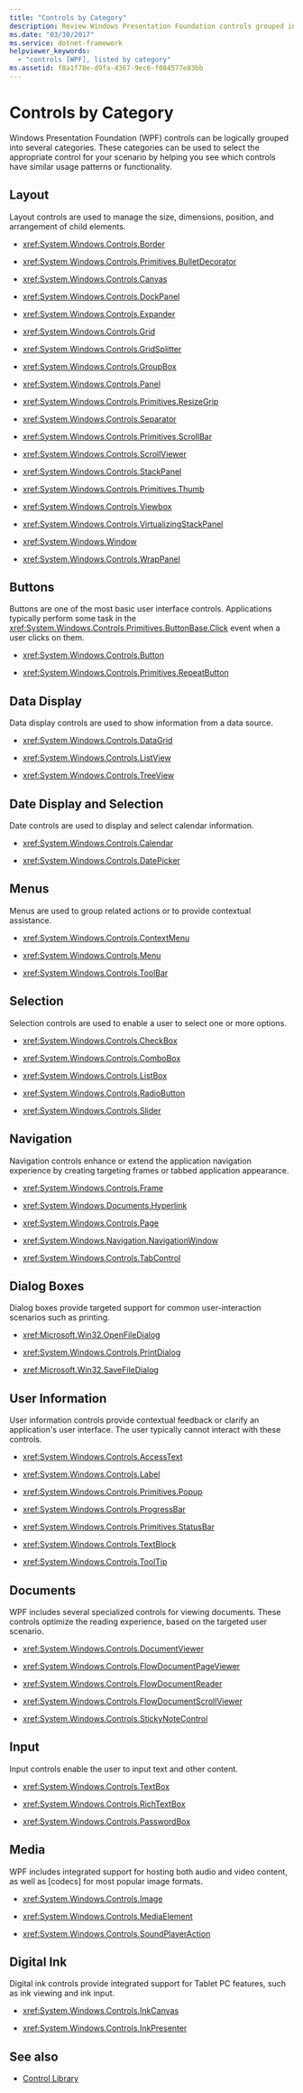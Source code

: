 ```yaml
---
title: "Controls by Category"
description: Review Windows Presentation Foundation controls grouped into categories, which can help you select the appropriate control by comparing similar controls.
ms.date: "03/30/2017"
ms.service: dotnet-framework
helpviewer_keywords:
  - "controls [WPF], listed by category"
ms.assetid: f8a1f78e-d9fa-4367-9ec6-f084577e83bb
---
```

# Controls by Category

Windows Presentation Foundation (WPF) controls can be logically grouped into several categories. These categories can be used to select the appropriate control for your scenario by helping you see which controls have similar usage patterns or functionality.

## Layout

Layout controls are used to manage the size, dimensions, position, and arrangement of child elements.

- <xref:System.Windows.Controls.Border>

- <xref:System.Windows.Controls.Primitives.BulletDecorator>

- <xref:System.Windows.Controls.Canvas>

- <xref:System.Windows.Controls.DockPanel>

- <xref:System.Windows.Controls.Expander>

- <xref:System.Windows.Controls.Grid>

- <xref:System.Windows.Controls.GridSplitter>

- <xref:System.Windows.Controls.GroupBox>

- <xref:System.Windows.Controls.Panel>

- <xref:System.Windows.Controls.Primitives.ResizeGrip>

- <xref:System.Windows.Controls.Separator>

- <xref:System.Windows.Controls.Primitives.ScrollBar>

- <xref:System.Windows.Controls.ScrollViewer>

- <xref:System.Windows.Controls.StackPanel>

- <xref:System.Windows.Controls.Primitives.Thumb>

- <xref:System.Windows.Controls.Viewbox>

- <xref:System.Windows.Controls.VirtualizingStackPanel>

- <xref:System.Windows.Window>

- <xref:System.Windows.Controls.WrapPanel>

## Buttons

Buttons are one of the most basic user interface controls. Applications typically perform some task in the <xref:System.Windows.Controls.Primitives.ButtonBase.Click> event when a user clicks on them.

- <xref:System.Windows.Controls.Button>

- <xref:System.Windows.Controls.Primitives.RepeatButton>

## Data Display

Data display controls are used to show information from a data source.

- <xref:System.Windows.Controls.DataGrid>

- <xref:System.Windows.Controls.ListView>

- <xref:System.Windows.Controls.TreeView>

## Date Display and Selection

Date controls are used to display and select calendar information.

- <xref:System.Windows.Controls.Calendar>

- <xref:System.Windows.Controls.DatePicker>

## Menus

Menus are used to group related actions or to provide contextual assistance.

- <xref:System.Windows.Controls.ContextMenu>

- <xref:System.Windows.Controls.Menu>

- <xref:System.Windows.Controls.ToolBar>

## Selection

Selection controls are used to enable a user to select one or more options.

- <xref:System.Windows.Controls.CheckBox>

- <xref:System.Windows.Controls.ComboBox>

- <xref:System.Windows.Controls.ListBox>

- <xref:System.Windows.Controls.RadioButton>

- <xref:System.Windows.Controls.Slider>

## Navigation

Navigation controls enhance or extend the application navigation experience by creating targeting frames or tabbed application appearance.

- <xref:System.Windows.Controls.Frame>

- <xref:System.Windows.Documents.Hyperlink>

- <xref:System.Windows.Controls.Page>

- <xref:System.Windows.Navigation.NavigationWindow>

- <xref:System.Windows.Controls.TabControl>

## Dialog Boxes

Dialog boxes provide targeted support for common user-interaction scenarios such as printing.

- <xref:Microsoft.Win32.OpenFileDialog>

- <xref:System.Windows.Controls.PrintDialog>

- <xref:Microsoft.Win32.SaveFileDialog>

## User Information

User information controls provide contextual feedback or clarify an application's user interface. The user typically cannot interact with these controls.

- <xref:System.Windows.Controls.AccessText>

- <xref:System.Windows.Controls.Label>

- <xref:System.Windows.Controls.Primitives.Popup>

- <xref:System.Windows.Controls.ProgressBar>

- <xref:System.Windows.Controls.Primitives.StatusBar>

- <xref:System.Windows.Controls.TextBlock>

- <xref:System.Windows.Controls.ToolTip>

## Documents

WPF includes several specialized controls for viewing documents. These controls optimize the reading experience, based on the targeted user scenario.

- <xref:System.Windows.Controls.DocumentViewer>

- <xref:System.Windows.Controls.FlowDocumentPageViewer>

- <xref:System.Windows.Controls.FlowDocumentReader>

- <xref:System.Windows.Controls.FlowDocumentScrollViewer>

- <xref:System.Windows.Controls.StickyNoteControl>

## Input

Input controls enable the user to input text and other content.

- <xref:System.Windows.Controls.TextBox>

- <xref:System.Windows.Controls.RichTextBox>

- <xref:System.Windows.Controls.PasswordBox>

## Media

WPF includes integrated support for hosting both audio and video content, as well as [codecs] for most popular image formats.

- <xref:System.Windows.Controls.Image>

- <xref:System.Windows.Controls.MediaElement>

- <xref:System.Windows.Controls.SoundPlayerAction>

## Digital Ink

Digital ink controls provide integrated support for Tablet PC features, such as ink viewing and ink input.

- <xref:System.Windows.Controls.InkCanvas>

- <xref:System.Windows.Controls.InkPresenter>

## See also

- [Control Library](control-library.md)
